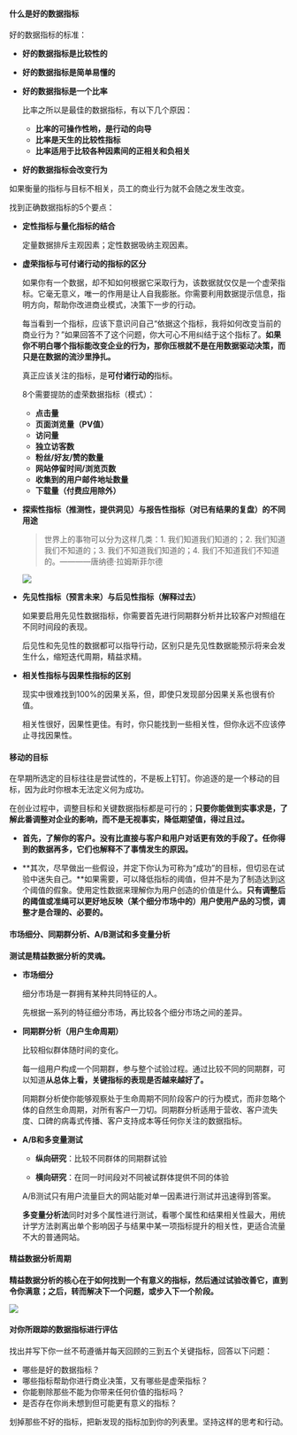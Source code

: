 #### 什么是好的数据指标

好的数据指标的标准：

- **好的数据指标是比较性的**
- **好的数据指标是简单易懂的**
- **好的数据指标是一个比率**
    
    比率之所以是最佳的数据指标，有以下几个原因：
    
    - **比率的可操作性哟，是行动的向导**
    - **比率是天生的比较性指标**
    - **比率适用于比较各种因素间的正相关和负相关**
    
- **好的数据指标会改变行为**

如果衡量的指标与目标不相关，员工的商业行为就不会随之发生改变。

找到正确数据指标的5个要点：

- **定性指标与量化指标的结合**

    定量数据排斥主观因素；定性数据吸纳主观因素。

- **虚荣指标与可付诸行动的指标的区分**

    如果你有一个数据，却不知如何根据它采取行为，该数据就仅仅是一个虚荣指标。它毫无意义，唯一的作用是让人自我膨胀。你需要利用数据提示信息，指明方向，帮助你改进商业模式，决策下一步的行动。
    
    每当看到一个指标，应该下意识问自己“依据这个指标，我将如何改变当前的商业行为？”如果回答不了这个问题，你大可心不用纠结于这个指标了。**如果你不明白哪个指标能改变企业的行为，那你压根就不是在用数据驱动决策，而只是在数据的流沙里挣扎。**
    
    真正应该关注的指标，是**可付诸行动的**指标。
    
    8个需要提防的虚荣数据指标（模式）：
    
    - **点击量**
    - **页面浏览量（PV值）**
    - **访问量**
    - **独立访客数**
    - **粉丝/好友/赞的数量**
    - **网站停留时间/浏览页数**
    - **收集到的用户邮件地址数量**
    - **下载量（付费应用除外）**

- **探索性指标（推测性，提供洞见）与报告性指标（对已有结果的复盘）的不同用途**

    > 世界上的事物可以分为这样几类：1. 我们知道我们知道的；2. 我们知道我们不知道的；3. 我们不知道我们知道的；4. 我们不知道我们不知道的。————唐纳德·拉姆斯菲尔德
    
    ![](/assets/Snipaste_2019-03-07_11-55-27.png)

- **先见性指标（预言未来）与后见性指标（解释过去）**

    如果要启用先见性数据指标，你需要首先进行同期群分析并比较客户对照组在不同时间段的表现。
    
    后见性和先见性的数据都可以指导行动，区别只是先见性数据能预示将来会发生什么，缩短迭代周期，精益求精。
    
- **相关性指标与因果性指标的区别**

    现实中很难找到100%的因果关系，但，即使只发现部分因果关系也很有价值。
    
    相关性很好，因果性更佳。有时，你只能找到一些相关性，但你永远不应该停止寻找因果性。  
    
#### 移动的目标

在早期所选定的目标往往是尝试性的，不是板上钉钉。你追逐的是一个移动的目标，因为此时你根本无法定义何为成功。

在创业过程中，调整目标和关键数据指标都是可行的；**只要你能做到实事求是，了解此番调整对企业的影响，而不是无视事实，降低期望值，得过且过。**

- **首先，了解你的客户。没有比直接与客户和用户对话更有效的手段了。任你得到的数据再多，它们也解释不了事情发生的原因。**

- **其次，尽早做出一些假设，并定下你认为可称为“成功”的目标，但切忌在试验中迷失自己。**如果需要，可以降低指标的阈值，但并不是为了制造达到这个阈值的假象。使用定性数据来理解你为用户创造的价值是什么。**只有调整后的阈值或准绳可以更好地反映（某个细分市场中的）用户使用产品的习惯，调整才是合理的、必要的。**

#### 市场细分、同期群分析、A/B测试和多变量分析

**测试是精益数据分析的灵魂。**

- **市场细分**

    细分市场是一群拥有某种共同特征的人。
    
    先根据一系列的特征细分市场，再比较各个细分市场之间的差异。
    
- **同期群分析（用户生命周期）**

    比较相似群体随时间的变化。
    
    每一组用户构成一个同期群，参与整个试验过程。通过比较不同的同期群，可以知道**从总体上看，关键指标的表现是否越来越好了。**
    
    同期群分析使你能够观察处于生命周期不同阶段客户的行为模式，而非忽略个体的自然生命周期，对所有客户一刀切。同期群分析适用于营收、客户流失度、口碑的病毒式传播、客户支持成本等任何你关注的数据指标。
    
- **A/B和多变量测试**

    - **纵向研究**：比较不同群体的同期群试验
    
    - **横向研究**：在同一时间段对不同被试群体提供不同的体验
    
    A/B测试只有用户流量巨大的网站能对单一因素进行测试并迅速得到答案。
    
    **多变量分析法**同时对多个属性进行测试，看哪个属性和结果相关性最大，用统计学方法剥离出单个影响因子与结果中某一项指标提升的相关性，更适合流量不大的普通网站。
    
#### 精益数据分析周期

**精益数据分析的核心在于如何找到一个有意义的指标，然后通过试验改善它，直到令你满意；之后，转而解决下一个问题，或步入下一个阶段。**

![](/assets/untitled.png)

#### 对你所跟踪的数据指标进行评估

找出并写下你一丝不苟遵循并每天回顾的三到五个关键指标，回答以下问题：

- 哪些是好的数据指标？
- 哪些指标帮助你进行商业决策，又有哪些是虚荣指标？
- 你能剔除那些不能为你带来任何价值的指标吗？
- 是否存在你尚未想到但可能更有意义的指标？

划掉那些不好的指标，把新发现的指标加到你的列表里。坚持这样的思考和行动。



